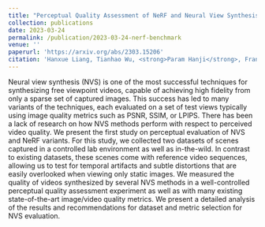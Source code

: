 ```yaml
---
title: "Perceptual Quality Assessment of NeRF and Neural View Synthesis Methods for Front-Facing Views"
collection: publications
date: 2023-03-24
permalink: /publication/2023-03-24-nerf-benchmark
venue: ''
paperurl: 'https://arxiv.org/abs/2303.15206'
citation: 'Hanxue Liang, Tianhao Wu, <strong>Param Hanji</strong>, Francesco Banterle, Hongyun Gao, Rafał K. Mantiuk and Cengiz Oztireli. &quot;Perceptual Quality Assessment of NeRF and Neural View Synthesis Methods for Front-Facing Views.&quot; <i>arXiv preprint arXiv:2303.15206</i>. 2023.'
---
```


Neural view synthesis (NVS) is one of the most successful techniques for synthesizing free viewpoint videos, capable of achieving high fidelity from only a sparse set of captured images. This success has led to many variants of the techniques, each evaluated on a set of test views typically using image quality metrics such as PSNR, SSIM, or LPIPS. There has been a lack of research on how NVS methods perform with respect to perceived video quality. We present the first study on perceptual evaluation of NVS and NeRF variants. For this study, we collected two datasets of scenes captured in a controlled lab environment as well as in-the-wild. In contrast to existing datasets, these scenes come with reference video sequences, allowing us to test for temporal artifacts and subtle distortions that are easily overlooked when viewing only static images. We measured the quality of videos synthesized by several NVS methods in a well-controlled perceptual quality assessment experiment as well as with many existing state-of-the-art image/video quality metrics. We present a detailed analysis of the results and recommendations for dataset and metric selection for NVS evaluation.
